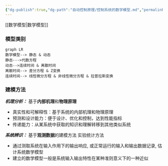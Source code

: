 ```yaml
---
{"dg-publish":true,"dg-path":"自动控制原理/控制系统的数学模型.md","permalink":"/自动控制原理/控制系统的数学模型/","dgPassFrontmatter":true,"noteIcon":"","created":"2024-06-22T12:47:22.501+08:00","updated":"2024-06-22T12:52:08.614+08:00"}
---
```


[[数学模型\|数学模型]]
### 模型类别

```mermaid
graph LR 
数学模型--> 静态 & 动态
静态--->代数方程
动态-->连续时间 & 离散时间
离散时间--> 差分方程 & Z变换
连续时间--> 线性微分方程 & 非线性微分方程 & 拉普拉斯变换

```

### 建模方法
***机理分析：***
基于**内部机理**和**物理原理**
- 真实性和可解释性：基于系统的内部机理和物理原理
- 预测和设计能力：便于设计、优化和控制，达到性能指标 
- 传递能力：从某系统中获取的知识和理解转移到其他类似系统

***系统辨识：***
基于**观测数据**的建模方法
实验统计方法 
- 通过测取系统在输入作用下的输出响应, 或正常运行的输入和输出数据记录, 估计系统数学模型 
- 建立的数学模型一般是系统输入输出特性在某种准则意义下的一种近似


